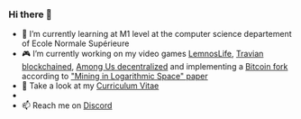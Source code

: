 ### Hi there 👋

- 📖 I’m currently learning at M1 level at the computer science departement of Ecole Normale Supérieure
- 🎮 I’m currently working on my video games [LemnosLife](https://lemnoslife.com), [Travian blockchained](https://github.com/Benjamin-Loison/Travian-blockchained), [Among Us decentralized](https://github.com/Benjamin-Loison/Among-us-decentralized) and implementing a [Bitcoin fork](https://github.com/Benjamin-Loison/Mining-in-Logarithmic-Space) according to ["Mining in Logarithmic Space" paper](https://eprint.iacr.org/2021/623.pdf)
- 💬 Take a look at my [Curriculum Vitae](https://lemnoslife.com/CV-EN.pdf)
- <!-- could add a link in my online CV to the French/international version-->
- 📫 Reach me on [Discord](https://discord.gg/yCretyYAwQ)
